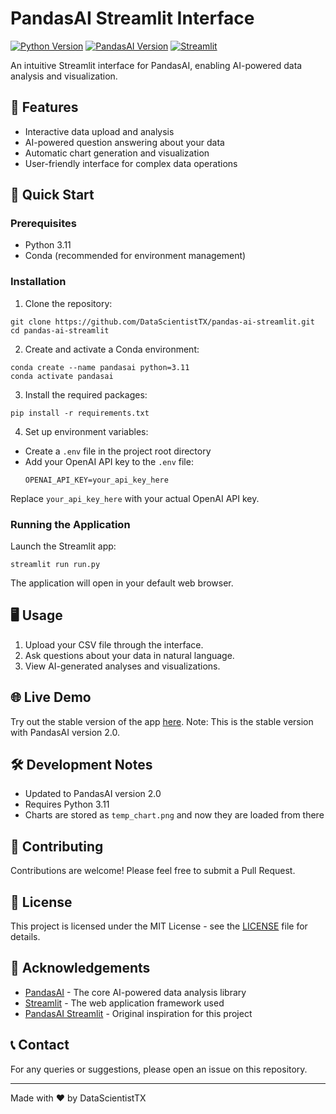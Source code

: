 # PandasAI Streamlit Interface

[![Python Version](https://img.shields.io/badge/python-3.11-blue.svg)](https://www.python.org/downloads/release/python-311/)
[![PandasAI Version](https://img.shields.io/badge/pandasai-2.0-green.svg)](https://github.com/Sinaptik-AI/pandas-ai)
[![Streamlit](https://static.streamlit.io/badges/streamlit_badge_black_white.svg)](https://pandas-ai-gui.streamlit.app)

An intuitive Streamlit interface for PandasAI, enabling AI-powered data analysis and visualization.

## 🌟 Features

- Interactive data upload and analysis
- AI-powered question answering about your data
- Automatic chart generation and visualization
- User-friendly interface for complex data operations

## 🚀 Quick Start

### Prerequisites

- Python 3.11
- Conda (recommended for environment management)

### Installation

1. Clone the repository:

```
git clone https://github.com/DataScientistTX/pandas-ai-streamlit.git
cd pandas-ai-streamlit
```

2. Create and activate a Conda environment:

```
conda create --name pandasai python=3.11
conda activate pandasai
```

3. Install the required packages:

```
pip install -r requirements.txt
```

4. Set up environment variables:
- Create a `.env` file in the project root directory
- Add your OpenAI API key to the `.env` file:
  ```
  OPENAI_API_KEY=your_api_key_here
  ```
Replace `your_api_key_here` with your actual OpenAI API key.

### Running the Application

Launch the Streamlit app:

```
streamlit run run.py
```

The application will open in your default web browser.

## 🖥️ Usage

1. Upload your CSV file through the interface.
2. Ask questions about your data in natural language.
3. View AI-generated analyses and visualizations.

## 🌐 Live Demo

Try out the stable version of the app [here](https://pandas-ai-gui.streamlit.app).
Note: This is the stable version with PandasAI version 2.0.

## 🛠️ Development Notes

- Updated to PandasAI version 2.0
- Requires Python 3.11
- Charts are stored as `temp_chart.png` and now they are loaded from there

## 🤝 Contributing

Contributions are welcome! Please feel free to submit a Pull Request.

## 📜 License

This project is licensed under the MIT License - see the [LICENSE](LICENSE) file for details.

## 🙏 Acknowledgements

- [PandasAI](https://github.com/Sinaptik-AI/pandas-ai) - The core AI-powered data analysis library
- [Streamlit](https://streamlit.io/) - The web application framework used
- [PandasAI Streamlit](https://github.com/straussmaximilian/pandas-ai-streamlit) - Original inspiration for this project

## 📞 Contact

For any queries or suggestions, please open an issue on this repository.

---

Made with ❤️ by DataScientistTX